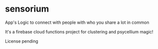 # sensorium
App's Logic to connect with people with who you share a lot in common

It's a firebase cloud functions project for clustering and psycellium magic!

License pending